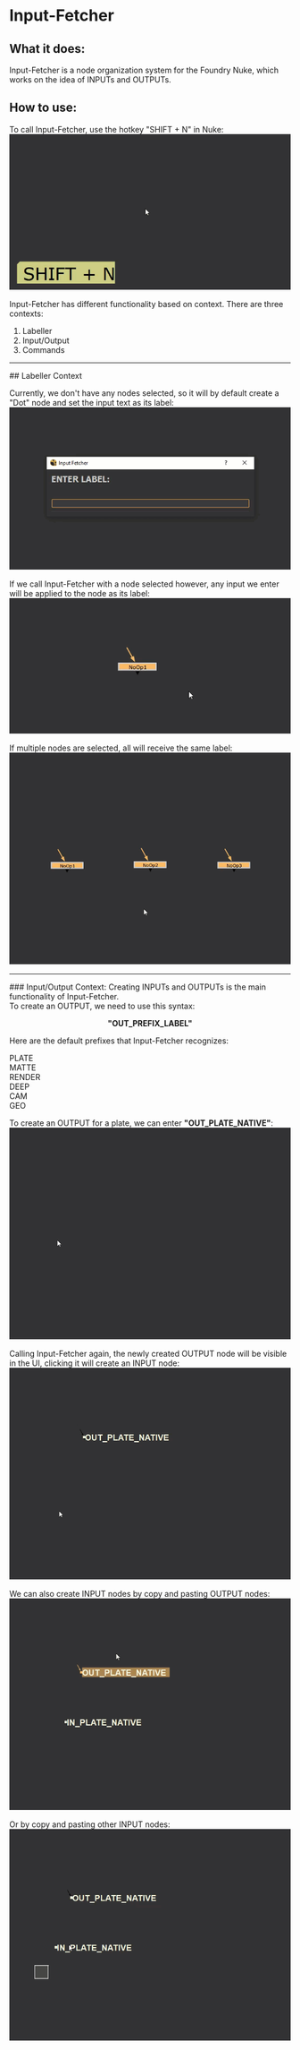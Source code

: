 # Input-Fetcher

## What it does:

Input-Fetcher is a node organization system for the Foundry Nuke, which works on the idea of INPUTs and OUTPUTs.
<br>


## How to use:

To call Input-Fetcher, use the hotkey "SHIFT + N" in Nuke:
![ Alt text](inputFetcher_00.gif)


Input-Fetcher has different functionality based on context.
There are three contexts:
1. Labeller
2. Input/Output
3. Commands
<HR></HR>
## Labeller Context



Currently, we don't have any nodes selected, so it will by default create a "Dot" node and set the input text as its label:
![ Alt text](inputFetcher_01.gif)

If we call Input-Fetcher with a node selected however, any input we enter will be applied to the node as its label:
![ Alt text](inputFetcher_02.gif)

If multiple nodes are selected, all will receive the same label:
![ Alt text](inputFetcher_03.gif)

<HR></HR>
### Input/Output Context:
Creating INPUTs and OUTPUTs is the main functionality of Input-Fetcher.<br>
To create an OUTPUT, we need to use this syntax:<br>
<p align="center">
<b>"OUT_PREFIX_LABEL"</b>
</p>

Here are the default prefixes that Input-Fetcher recognizes:

PLATE<br>
MATTE<br>
RENDER<br>
DEEP<br>
CAM<br>
GEO<br>

To create an OUTPUT for a plate, we can enter <b>"OUT_PLATE_NATIVE"</b>:
![ Alt text](inputFetcher_04.gif)

Calling Input-Fetcher again, the newly created OUTPUT node will be visible in the UI, clicking it will create an INPUT node:
![ Alt text](inputFetcher_05.gif)

We can also create INPUT nodes by copy and pasting OUTPUT nodes:
![ Alt text](inputFetcher_06.gif)

Or by copy and pasting other INPUT nodes:
![ Alt text](inputFetcher_07.gif)